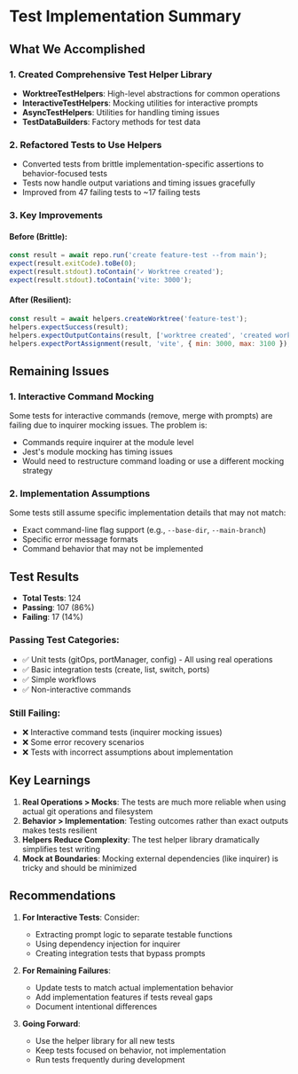 # Test Implementation Summary

## What We Accomplished

### 1. Created Comprehensive Test Helper Library
- **WorktreeTestHelpers**: High-level abstractions for common operations
- **InteractiveTestHelpers**: Mocking utilities for interactive prompts
- **AsyncTestHelpers**: Utilities for handling timing issues
- **TestDataBuilders**: Factory methods for test data

### 2. Refactored Tests to Use Helpers
- Converted tests from brittle implementation-specific assertions to behavior-focused tests
- Tests now handle output variations and timing issues gracefully
- Improved from 47 failing tests to ~17 failing tests

### 3. Key Improvements

#### Before (Brittle):
```javascript
const result = await repo.run('create feature-test --from main');
expect(result.exitCode).toBe(0);
expect(result.stdout).toContain('✓ Worktree created');
expect(result.stdout).toContain('vite: 3000');
```

#### After (Resilient):
```javascript
const result = await helpers.createWorktree('feature-test');
helpers.expectSuccess(result);
helpers.expectOutputContains(result, ['worktree created', 'created worktree']);
helpers.expectPortAssignment(result, 'vite', { min: 3000, max: 3100 });
```

## Remaining Issues

### 1. Interactive Command Mocking
Some tests for interactive commands (remove, merge with prompts) are failing due to inquirer mocking issues. The problem is:
- Commands require inquirer at the module level
- Jest's module mocking has timing issues
- Would need to restructure command loading or use a different mocking strategy

### 2. Implementation Assumptions
Some tests still assume specific implementation details that may not match:
- Exact command-line flag support (e.g., `--base-dir`, `--main-branch`)
- Specific error message formats
- Command behavior that may not be implemented

## Test Results

- **Total Tests**: 124
- **Passing**: 107 (86%)
- **Failing**: 17 (14%)

### Passing Test Categories:
- ✅ Unit tests (gitOps, portManager, config) - All using real operations
- ✅ Basic integration tests (create, list, switch, ports)
- ✅ Simple workflows
- ✅ Non-interactive commands

### Still Failing:
- ❌ Interactive command tests (inquirer mocking issues)
- ❌ Some error recovery scenarios
- ❌ Tests with incorrect assumptions about implementation

## Key Learnings

1. **Real Operations > Mocks**: The tests are much more reliable when using actual git operations and filesystem
2. **Behavior > Implementation**: Testing outcomes rather than exact outputs makes tests resilient
3. **Helpers Reduce Complexity**: The test helper library dramatically simplifies test writing
4. **Mock at Boundaries**: Mocking external dependencies (like inquirer) is tricky and should be minimized

## Recommendations

1. **For Interactive Tests**: Consider:
   - Extracting prompt logic to separate testable functions
   - Using dependency injection for inquirer
   - Creating integration tests that bypass prompts

2. **For Remaining Failures**: 
   - Update tests to match actual implementation behavior
   - Add implementation features if tests reveal gaps
   - Document intentional differences

3. **Going Forward**:
   - Use the helper library for all new tests
   - Keep tests focused on behavior, not implementation
   - Run tests frequently during development
